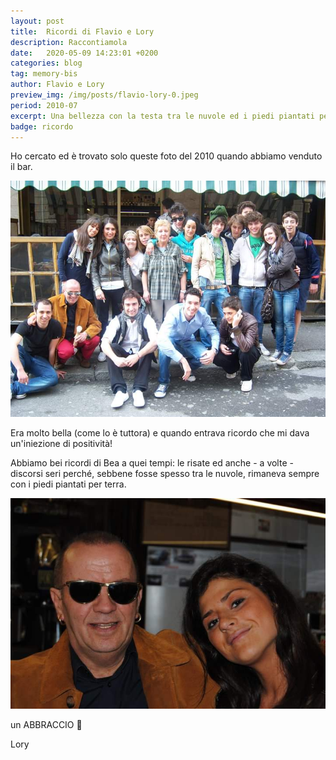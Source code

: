 ```yaml
---
layout: post
title:  Ricordi di Flavio e Lory
description: Raccontiamola
date:   2020-05-09 14:23:01 +0200
categories: blog
tag: memory-bis
author: Flavio e Lory
preview_img: /img/posts/flavio-lory-0.jpeg
period: 2010-07
excerpt: Una bellezza con la testa tra le nuvole ed i piedi piantati per terra.
badge: ricordo
---
```


Ho cercato ed è trovato solo queste foto del 2010 quando abbiamo venduto il bar.

![flavio-lory-1](/img/posts/flavio-lory-1.jpeg)

Era molto bella (come lo è tuttora) e quando entrava ricordo che mi dava un'iniezione di positività!

Abbiamo bei ricordi di Bea a quei tempi: le risate ed anche - a volte - discorsi seri perché, sebbene fosse spesso tra le nuvole, rimaneva sempre con i piedi piantati per terra.

![flavio-lory-0](/img/posts/flavio-lory-0.jpeg)

un ABBRACCIO  💟

Lory
